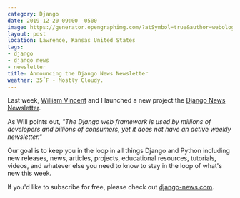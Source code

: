 ```yaml
---
category: Django
date: 2019-12-20 09:00 -0500
image: https://generator.opengraphimg.com/?atSymbol=true&author=webology&authorSize=text-2xl&style=modern&tags=django%2Cdjango+news%2Cnewsletter&title=Announcing+the+Django+News+Newsletter
layout: post
location: Lawrence, Kansas United States
tags:
- django
- django news
- newsletter
title: Announcing the Django News Newsletter
weather: 35˚F - Mostly Cloudy.
---
```


Last week, [William Vincent](https://twitter.com/wsv3000) and I launched a new project the [Django News Newsletter](https://wsvincent.com/announcing-django-news-newsletter/).

As Will points out, *"The Django web framework is used by millions of developers and billions of consumers, yet it does not have an active weekly newsletter."*

Our goal is to keep you in the loop in all things Django and Python including new releases, news, articles, projects, educational resources, tutorials, videos, and whatever else you need to know to stay in the loop of what's new this week.

If you'd like to subscribe for free, please check out [django-news.com](https://django-news.com).
